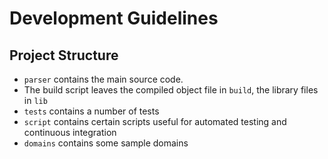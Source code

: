 
# Development Guidelines


## Project Structure

* `parser` contains the main source code.
* The build script leaves the compiled object file in `build`, the library files in `lib`
* `tests` contains a number of tests
* `script` contains certain scripts useful for automated testing and continuous integration
* `domains` contains some sample domains
